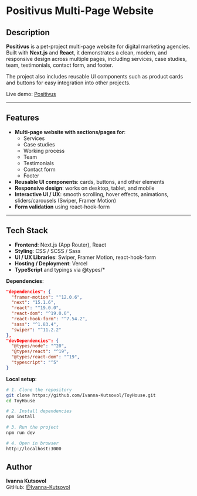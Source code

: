 # Positivus Multi-Page Website

## Description

**Positivus** is a pet-project multi-page website for digital marketing agencies.
Built with **Next.js** and **React**, it demonstrates a clean, modern, and responsive design across multiple pages, including services, case studies, team, testimonials, contact form, and footer.

The project also includes reusable UI components such as product cards and buttons for easy integration into other projects.

Live demo: 
[Positivus](https://petprogect-ivanna-projects.vercel.app/)

---

## Features

- **Multi-page website with sections/pages for**:
  - Services
  - Case studies
  - Working process
  - Team
  - Testimonials
  - Contact form
  - Footer
- **Reusable UI components**: cards, buttons, and other elements
- **Responsive design**: works on desktop, tablet, and mobile
- **Interactive UI / UX**: smooth scrolling, hover effects, animations, sliders/carousels (Swiper, Framer Motion)
- **Form validation** using react-hook-form

---

## Tech Stack

- **Frontend**: Next.js (App Router), React
- **Styling**: CSS / SCSS / Sass
- **UI / UX Libraries**: Swiper, Framer Motion, react-hook-form
- **Hosting / Deployment**: Vercel
- **TypeScript** and typings via @types/*

**Dependencies**:  
```json
"dependencies": {
  "framer-motion": "^12.0.6",
  "next": "15.1.6",
  "react": "^19.0.0",
  "react-dom": "^19.0.0",
  "react-hook-form": "^7.54.2",
  "sass": "^1.83.4",
  "swiper": "^11.2.2"
},
"devDependencies": {
  "@types/node": "^20",
  "@types/react": "^19",
  "@types/react-dom": "^19",
  "typescript": "^5"
}
```

**Local setup**:
```bash
# 1. Clone the repository
git clone https://github.com/Ivanna-Kutsovol/ToyHouse.git
cd ToyHouse

# 2. Install dependencies
npm install

# 3. Run the project
npm run dev

# 4. Open in browser
http://localhost:3000
```

## Author  
**Ivanna Kutsovol**  
GitHub: [@Ivanna-Kutsovol]([https://github.com/Ivanna-Kutsovol)
